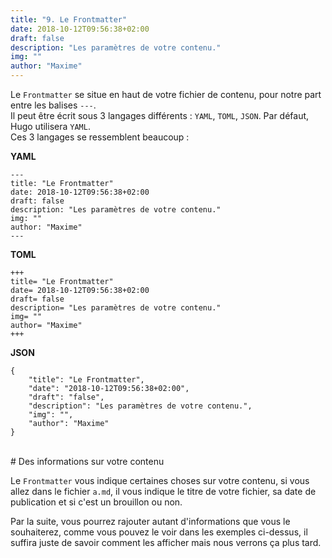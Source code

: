 ```yaml
---
title: "9. Le Frontmatter"
date: 2018-10-12T09:56:38+02:00
draft: false
description: "Les paramètres de votre contenu."
img: ""
author: "Maxime"
---
```


Le `Frontmatter` se situe en haut de votre fichier de contenu, pour notre part entre les balises `---`.<br/>
Il peut être écrit sous 3 langages différents : `YAML`, `TOML`, `JSON`. Par défaut, Hugo utilisera `YAML`.<br/>
Ces 3 langages se ressemblent beaucoup :

**YAML**

```
---
title: "Le Frontmatter"
date: 2018-10-12T09:56:38+02:00
draft: false
description: "Les paramètres de votre contenu."
img: ""
author: "Maxime"
---
```

**TOML**

```
+++
title= "Le Frontmatter"
date= 2018-10-12T09:56:38+02:00
draft= false
description= "Les paramètres de votre contenu."
img= ""
author= "Maxime"
+++
```

**JSON**

```
{
    "title": "Le Frontmatter",
    "date": "2018-10-12T09:56:38+02:00",
    "draft": "false",
    "description": "Les paramètres de votre contenu.",
    "img": "",
    "author": "Maxime"    
}
```
<br/>
# Des informations sur votre contenu

Le `Frontmatter` vous indique certaines choses sur votre contenu, si vous allez dans le fichier `a.md`, il vous indique le titre de votre fichier, sa date de publication et si c'est un brouillon ou non.

Par la suite, vous pourrez rajouter autant d'informations que vous le souhaiterez, comme vous pouvez le voir dans les exemples ci-dessus, il suffira juste de savoir comment les afficher mais nous verrons ça plus tard.